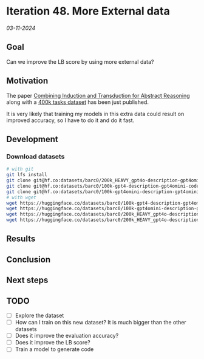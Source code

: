 # Iteration 48. More External data

_03-11-2024_

## Goal

Can we improve the LB score by using more external data?

## Motivation

The paper [Combining Induction and Transduction for Abstract Reasoning](https://www.cs.cornell.edu/~ellisk/documents/arc_induction_vs_transduction.pdf)
along with a [400k tasks dataset](https://huggingface.co/collections/barc0/synthetic-arc-dataset-6725aa6031376d3bacc34f76) has
been just published.

It is very likely that training my models in this extra data could result on improved accuracy, so I have
to do it and do it fast.

## Development

### Download datasets

```bash
# with git
git lfs install
git clone git@hf.co:datasets/barc0/200k_HEAVY_gpt4o-description-gpt4omini-code_generated_problems
git clone git@hf.co:datasets/barc0/100k-gpt4-description-gpt4omini-code_generated_problems
git clone git@hf.co:datasets/barc0/100k-gpt4omini-description-gpt4omini-code_generated_problems
# with wget
wget https://huggingface.co/datasets/barc0/100k-gpt4-description-gpt4omini-code_generated_problems/resolve/main/100k-gpt4-description-gpt4omini-code_generated_problems.jsonl?download=true -O 100k-gpt4-description-gpt4omini-code_generated_problems.jsonl
wget https://huggingface.co/datasets/barc0/100k-gpt4omini-description-gpt4omini-code_generated_problems/resolve/main/100k_gpt4o-mini_generated_problems.jsonl?download=true -O 100k_gpt4o-mini_generated_problems.jsonl
wget https://huggingface.co/datasets/barc0/200k_HEAVY_gpt4o-description-gpt4omini-code_generated_problems/resolve/main/data_100k.jsonl?download=true -O data_100k.jsonl
wget https://huggingface.co/datasets/barc0/200k_HEAVY_gpt4o-description-gpt4omini-code_generated_problems/resolve/main/data_suggestfunction_100k.jsonl?download=true -O data_suggestfunction_100k.jsonl
```

## Results

## Conclusion

## Next steps

## TODO

- [ ] Explore the dataset
- [ ] How can I train on this new dataset? It is much bigger than the other datasets
- [ ] Does it improve the evaluation accuracy?
- [ ] Does it improve the LB score?
- [ ] Train a model to generate code